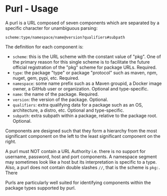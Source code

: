 # Purl - Usage

A purl is a URL composed of seven components which are separated by a specific character for unambiguous parsing:

```text
scheme:type/namespace/name@version?qualifiers#subpath
```

The definition for each component is:

* `scheme`: this is the URL scheme with the constant value of "pkg". One of the primary reason for this single scheme is to facilitate the future official registration of the "pkg" scheme for package URLs. Required.
* `type`: the package "type" or package "protocol" such as maven, npm, nuget, gem, pypi, etc. Required.
* `namespace`: some name prefix such as a Maven groupid, a Docker image owner, a GitHub user or organization. Optional and type-specific.
* `name`: the name of the package. Required.
* `version`: the version of the package. Optional.
* `qualifiers`: extra qualifying data for a package such as an OS, architecture, a distro, etc. Optional and type-specific.
* `subpath`: extra subpath within a package, relative to the package root. Optional.

Components are designed such that they form a hierarchy from the most significant component on the left to the least significant component on the right.

A purl must NOT contain a URL Authority i.e. there is no support for username, password, host and port components.
A namespace segment may sometimes look like a host but its interpretation is specific to a type.
Also, a purl does not contain double slashes `//`, that is the scheme is `pkg:`.
There

Purls are particularly well suited for identifying components within the package types supported by purl.
